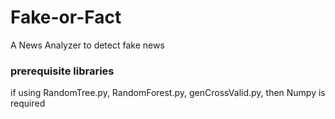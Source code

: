 # Fake-or-Fact
A News Analyzer to detect fake news

### prerequisite libraries  
if using RandomTree.py, RandomForest.py, genCrossValid.py, then Numpy is required

